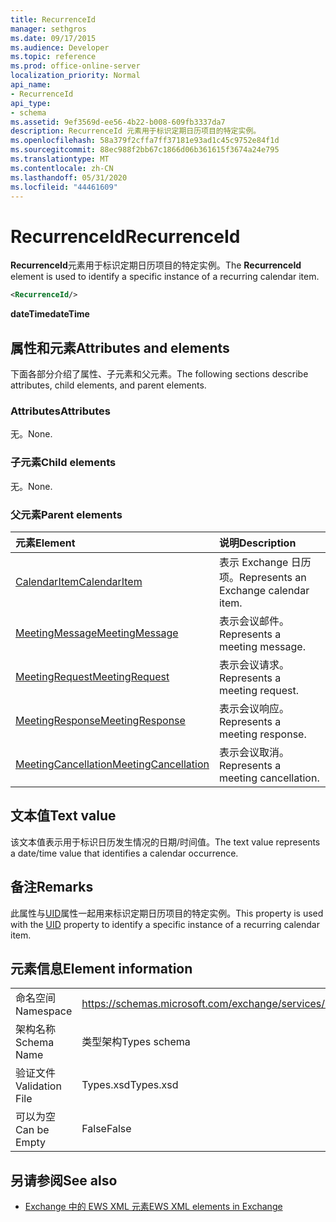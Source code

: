```yaml
---
title: RecurrenceId
manager: sethgros
ms.date: 09/17/2015
ms.audience: Developer
ms.topic: reference
ms.prod: office-online-server
localization_priority: Normal
api_name:
- RecurrenceId
api_type:
- schema
ms.assetid: 9ef3569d-ee56-4b22-b008-609fb3337da7
description: RecurrenceId 元素用于标识定期日历项目的特定实例。
ms.openlocfilehash: 58a379f2cffa7ff37181e93ad1c45c9752e84f1d
ms.sourcegitcommit: 88ec988f2bb67c1866d06b361615f3674a24e795
ms.translationtype: MT
ms.contentlocale: zh-CN
ms.lasthandoff: 05/31/2020
ms.locfileid: "44461609"
---
```

# <a name="recurrenceid"></a><span data-ttu-id="24376-103">RecurrenceId</span><span class="sxs-lookup"><span data-stu-id="24376-103">RecurrenceId</span></span>

<span data-ttu-id="24376-104">**RecurrenceId**元素用于标识定期日历项目的特定实例。</span><span class="sxs-lookup"><span data-stu-id="24376-104">The **RecurrenceId** element is used to identify a specific instance of a recurring calendar item.</span></span> 
  
```xml
<RecurrenceId/>
```

 <span data-ttu-id="24376-105">**dateTime**</span><span class="sxs-lookup"><span data-stu-id="24376-105">**dateTime**</span></span>
## <a name="attributes-and-elements"></a><span data-ttu-id="24376-106">属性和元素</span><span class="sxs-lookup"><span data-stu-id="24376-106">Attributes and elements</span></span>

<span data-ttu-id="24376-107">下面各部分介绍了属性、子元素和父元素。</span><span class="sxs-lookup"><span data-stu-id="24376-107">The following sections describe attributes, child elements, and parent elements.</span></span>
  
### <a name="attributes"></a><span data-ttu-id="24376-108">Attributes</span><span class="sxs-lookup"><span data-stu-id="24376-108">Attributes</span></span>

<span data-ttu-id="24376-109">无。</span><span class="sxs-lookup"><span data-stu-id="24376-109">None.</span></span>
  
### <a name="child-elements"></a><span data-ttu-id="24376-110">子元素</span><span class="sxs-lookup"><span data-stu-id="24376-110">Child elements</span></span>

<span data-ttu-id="24376-111">无。</span><span class="sxs-lookup"><span data-stu-id="24376-111">None.</span></span>
  
### <a name="parent-elements"></a><span data-ttu-id="24376-112">父元素</span><span class="sxs-lookup"><span data-stu-id="24376-112">Parent elements</span></span>

|<span data-ttu-id="24376-113">**元素**</span><span class="sxs-lookup"><span data-stu-id="24376-113">**Element**</span></span>|<span data-ttu-id="24376-114">**说明**</span><span class="sxs-lookup"><span data-stu-id="24376-114">**Description**</span></span>|
|:-----|:-----|
|[<span data-ttu-id="24376-115">CalendarItem</span><span class="sxs-lookup"><span data-stu-id="24376-115">CalendarItem</span></span>](calendaritem.md) <br/> |<span data-ttu-id="24376-116">表示 Exchange 日历项。</span><span class="sxs-lookup"><span data-stu-id="24376-116">Represents an Exchange calendar item.</span></span>  <br/> |
|[<span data-ttu-id="24376-117">MeetingMessage</span><span class="sxs-lookup"><span data-stu-id="24376-117">MeetingMessage</span></span>](meetingmessage.md) <br/> |<span data-ttu-id="24376-118">表示会议邮件。</span><span class="sxs-lookup"><span data-stu-id="24376-118">Represents a meeting message.</span></span>  <br/> |
|[<span data-ttu-id="24376-119">MeetingRequest</span><span class="sxs-lookup"><span data-stu-id="24376-119">MeetingRequest</span></span>](meetingrequest.md) <br/> |<span data-ttu-id="24376-120">表示会议请求。</span><span class="sxs-lookup"><span data-stu-id="24376-120">Represents a meeting request.</span></span>  <br/> |
|[<span data-ttu-id="24376-121">MeetingResponse</span><span class="sxs-lookup"><span data-stu-id="24376-121">MeetingResponse</span></span>](meetingresponse.md) <br/> |<span data-ttu-id="24376-122">表示会议响应。</span><span class="sxs-lookup"><span data-stu-id="24376-122">Represents a meeting response.</span></span>  <br/> |
|[<span data-ttu-id="24376-123">MeetingCancellation</span><span class="sxs-lookup"><span data-stu-id="24376-123">MeetingCancellation</span></span>](meetingcancellation.md) <br/> |<span data-ttu-id="24376-124">表示会议取消。</span><span class="sxs-lookup"><span data-stu-id="24376-124">Represents a meeting cancellation.</span></span>  <br/> |
   
## <a name="text-value"></a><span data-ttu-id="24376-125">文本值</span><span class="sxs-lookup"><span data-stu-id="24376-125">Text value</span></span>

<span data-ttu-id="24376-126">该文本值表示用于标识日历发生情况的日期/时间值。</span><span class="sxs-lookup"><span data-stu-id="24376-126">The text value represents a date/time value that identifies a calendar occurrence.</span></span>
  
## <a name="remarks"></a><span data-ttu-id="24376-127">备注</span><span class="sxs-lookup"><span data-stu-id="24376-127">Remarks</span></span>

<span data-ttu-id="24376-128">此属性与[UID](uid.md)属性一起用来标识定期日历项目的特定实例。</span><span class="sxs-lookup"><span data-stu-id="24376-128">This property is used with the [UID](uid.md) property to identify a specific instance of a recurring calendar item.</span></span> 
  
## <a name="element-information"></a><span data-ttu-id="24376-129">元素信息</span><span class="sxs-lookup"><span data-stu-id="24376-129">Element information</span></span>

|||
|:-----|:-----|
|<span data-ttu-id="24376-130">命名空间</span><span class="sxs-lookup"><span data-stu-id="24376-130">Namespace</span></span>  <br/> |https://schemas.microsoft.com/exchange/services/2006/types  <br/> |
|<span data-ttu-id="24376-131">架构名称</span><span class="sxs-lookup"><span data-stu-id="24376-131">Schema Name</span></span>  <br/> |<span data-ttu-id="24376-132">类型架构</span><span class="sxs-lookup"><span data-stu-id="24376-132">Types schema</span></span>  <br/> |
|<span data-ttu-id="24376-133">验证文件</span><span class="sxs-lookup"><span data-stu-id="24376-133">Validation File</span></span>  <br/> |<span data-ttu-id="24376-134">Types.xsd</span><span class="sxs-lookup"><span data-stu-id="24376-134">Types.xsd</span></span>  <br/> |
|<span data-ttu-id="24376-135">可以为空</span><span class="sxs-lookup"><span data-stu-id="24376-135">Can be Empty</span></span>  <br/> |<span data-ttu-id="24376-136">False</span><span class="sxs-lookup"><span data-stu-id="24376-136">False</span></span>  <br/> |
   
## <a name="see-also"></a><span data-ttu-id="24376-137">另请参阅</span><span class="sxs-lookup"><span data-stu-id="24376-137">See also</span></span>



- [<span data-ttu-id="24376-138">Exchange 中的 EWS XML 元素</span><span class="sxs-lookup"><span data-stu-id="24376-138">EWS XML elements in Exchange</span></span>](ews-xml-elements-in-exchange.md)

